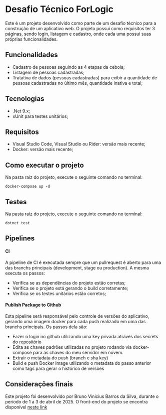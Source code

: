 # Desafio Técnico ForLogic

Este é um projeto desenvolvido como parte de um desafio técnico para a construção de um aplicativo web. O projeto possui como requisitos ter 3 páginas, sendo login, listagem e cadastro, onde cada uma possui suas próprias funcionalidades.

## Funcionalidades

- Cadastro de pessoas seguindo as 4 etapas da cebola;
- Listagem de pessoas cadastradas;
- Tratativa de dados (pessoas cadastradas) para exibir a quantidade de pessoas cadastradas no último mês, quantidade inativa e total;

## Tecnologias

- .Net 9.x;
- xUnit para testes unitários;

## Requisitos

- Visual Studio Code, Visual Studio ou Rider: versão mais recente;
- Docker: versão mais recente;

## Como executar o projeto

Na pasta raiz do projeto, execute o seguinte comando no terminal:

    docker-compose up -d

## Testes

Na pasta raiz do projeto, execute o seguinte comando no terminal:

    dotnet test

## Pipelines

#### CI

A pipeline de CI é executada sempre que um pullrequest é aberto para uma das branchs principais (development, stage ou production). A mesma executa os passos:

- Verifica se as dependências do projeto estão corretas;
- Verifica se o projeto está gerando o build corretamente;
- Verifica se os testes unitários estão corretos;

#### Publish Package to Github

Esta pipeline será responsável pelo controle de versões do aplicativo, gerando uma imagem docker para cada push realizado em uma das branchs principais. Os passos dela são:

- Fazer o login no github utilizando uma key privada através dos secrets do repositório
- Edita as chaves padrões utilizadas no projeto rodando via docker-compose para as chaves do meu servidor em núvem.
- Extrair o metadata do push (branch e sha key)
- Build e push Docker Image utilizando o metadata do passo anterior como tags para gerar o histórico de versões

## Considerações finais

Este projeto foi desenvolvido por Bruno Vinicius Barros da Silva, durante o período de 1 a 3 de abril de 2025.
O front-end do projeto se encontra disponível [neste link](https://github.com/brunovbsilva/desafio-forlogic)
